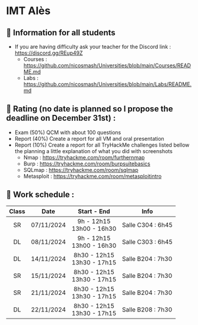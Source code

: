 # IMT Alès

## 📢 Information for all students

* If you are having difficulty ask your teacher for the Discord link : https://discord.gg/REup49Z
    * Courses : https://github.com/nicosmash/Universities/blob/main/Courses/README.md
    * Labs : https://github.com/nicosmash/Universities/blob/main/Labs/README.md

## 📢 Rating (no date is planned so I propose the deadline on December 31st) :
* Exam (50%) QCM with about 100 questions
* Report (40%) Create a report for all VM and oral presentation
* Report (10%) Create a report for all TryHackMe challenges listed bellow the planning a little explanation of what you did with screenshots
    * Nmap : https://tryhackme.com/room/furthernmap
    * Burp : https://tryhackme.com/room/burpsuitebasics
    * SQLmap : https://tryhackme.com/room/sqlmap
    * Metasploit : https://tryhackme.com/room/metasploitintro 

## 📢 Work schedule :
| Class  | Date  | Start - End |  Info |
| :---: | :---: | :---------: | ------------- |
| SR  | 07/11/2024  | 9h - 12h15 <br> 13h00 - 16h30  | Salle C304 : 6h45 |
| DL  | 08/11/2024  | 9h - 12h15 <br> 13h00 - 16h30  | Salle C303 : 6h45 |
| DL  | 14/11/2024  | 8h30 - 12h15 <br> 13h30 - 17h15  | Salle B204 : 7h30 |
| SR  | 15/11/2024  | 8h30 - 12h15 <br> 13h30 - 17h15  | Salle B204 : 7h30 |
| SR  | 21/11/2024  | 8h30 - 12h15 <br> 13h30 - 17h15  | Salle B204 : 7h30 |
| DL  | 22/11/2024  | 8h30 - 12h15 <br> 13h30 - 17h15  | Salle B208 : 7h30 |
